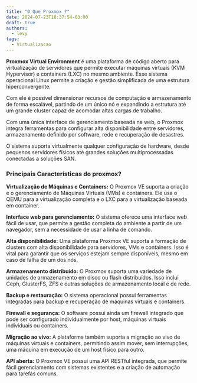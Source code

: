 ```yaml
---
title: "O Que Proxmox ?"
date: 2024-07-23T18:37:54-03:00
draft: true
authors:
  - levy
tags:
  - Virtualizacao 
---
```

**Proxmox Virtual Environment** é uma plataforma de código aberto para virtualização de servidores que permite executar máquinas virtuais (KVM Hypervisor) e containers (LXC) no mesmo ambiente. Esse sistema operacional Linux permite a criação e gestão simplificada de uma estrutura hiperconvergente.

Com ele é possível dimensionar recursos de computação e armazenamento de forma escalável, partindo de um único nó e expandindo a estrutura até um grande cluster capaz de acomodar altas cargas de trabalho.

Com uma única interface de gerenciamento baseada na web, o Proxmox integra ferramentas para configurar alta disponibilidade entre servidores, armazenamento definido por software, rede e recuperação de desastres.

O sistema suporta virtualmente qualquer configuração de hardware, desde pequenos servidores físicos até grandes soluções multiprocessadas conectadas a soluções SAN.

### Principais Características do proxmox?
**Virtualização de Máquinas e Containers:** O Proxmox VE suporta a criação e o gerenciamento de Máquinas Virtuais (VMs) e containers. Ele usa o QEMU para a virtualização completa e o LXC para a virtualização baseada em container.

**Interface web para gerenciamento:** O sistema oferece uma interface web fácil de usar, que permite a gestão completa do ambiente a partir de um navegador, sem a necessidade de usar a linha de comando.

**Alta disponibilidade:** Uma plataforma Proxmox VE suporta a formação de clusters com alta disponibilidade para servidores, VMs e containers. Isso é vital para garantir que os serviços estejam sempre disponíveis, mesmo em caso de falha de um dos nós.

**Armazenamento distribuído:** O Proxmox suporta uma variedade de unidades de armazenamento em disco ou flash distribuídos. Isso inclui Ceph, GlusterFS, ZFS e outras soluções de armazenamento local e de rede.

**Backup e restauração:** O sistema operacional possui ferramentas integradas para backup e recuperação de máquinas virtuais e containers.

**Firewall e segurança:** O software possui ainda um firewall integrado que pode ser configurado individualmente por host, máquinas virtuais individuais ou containers.

**Migração ao vivo:** A plataforma também suporta a migração ao vivo de máquinas virtuais e containers, permitindo assim mover, sem interrupções, uma máquina em execução de um host físico para outro.

**API aberta:** O Proxmox VE possui uma API RESTful integrada, que permite fácil gerenciamento com sistemas existentes e a criação de automação para tarefas comuns.
